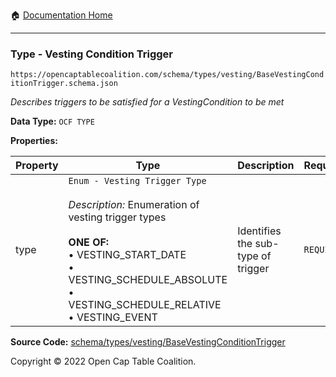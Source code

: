 :house: [Documentation Home](/README.md)

---

### Type - Vesting Condition Trigger

`https://opencaptablecoalition.com/schema/types/vesting/BaseVestingConditionTrigger.schema.json`

_Describes triggers to be satisfied for a VestingCondition to be met_

**Data Type:** `OCF TYPE`

**Properties:**

| Property | Type                                                                                                                                                                                                                                                 | Description                        | Required   |
| -------- | ---------------------------------------------------------------------------------------------------------------------------------------------------------------------------------------------------------------------------------------------------- | ---------------------------------- | ---------- |
| type     | `Enum - Vesting Trigger Type`</br></br>_Description:_ Enumeration of vesting trigger types</br></br>**ONE OF:** </br>&bull; VESTING_START_DATE </br>&bull; VESTING_SCHEDULE_ABSOLUTE </br>&bull; VESTING_SCHEDULE_RELATIVE </br>&bull; VESTING_EVENT | Identifies the sub-type of trigger | `REQUIRED` |

**Source Code:** [schema/types/vesting/BaseVestingConditionTrigger](/schema/types/vesting/BaseVestingConditionTrigger.schema.json)

Copyright © 2022 Open Cap Table Coalition.
